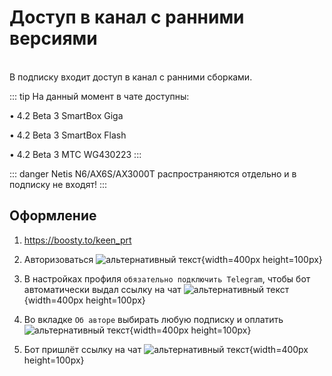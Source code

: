 # Доступ в канал с ранними версиями

<br/>
В подписку входит доступ в канал с ранними сборками.<br/>

::: tip На данный момент в чате доступны:

• 4.2 Beta 3 SmartBox Giga

• 4.2 Beta 3 SmartBox Flash

• 4.2 Beta 3 MTC WG430223
:::

::: danger Netis N6/AX6S/AX3000T распространяются отдельно и в подписку не входят!
:::

## Оформление

1. https://boosty.to/keen_prt
2. Авторизоваться
   ![альтернативный текст](/assets/images/wiki/helpful/boosty/2.png){width=400px height=100px}

3. В настройках профиля `обязательно подключить Telegram`, чтобы бот автоматически выдал ссылку на чат
   ![альтернативный текст](/assets/images/wiki/helpful/boosty/3.png){width=400px height=100px}

4. Во вкладке `Об авторе` выбирать любую подписку и оплатить
   ![альтернативный текст](/assets/images/wiki/helpful/boosty/4.png){width=400px height=100px}

5. Бот пришлёт ссылку на чат
   ![альтернативный текст](/assets/images/wiki/helpful/boosty/5.png){width=400px height=100px}
